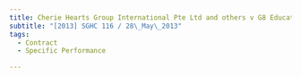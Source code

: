 ```yaml
---
title: Cherie Hearts Group International Pte Ltd and others v G8 Education Ltd 
subtitle: "[2013] SGHC 116 / 28\_May\_2013"
tags:
  - Contract
  - Specific Performance

---
```


